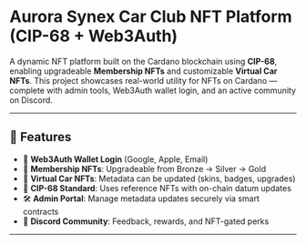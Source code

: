 # Aurora Synex Car Club NFT Platform (CIP-68 + Web3Auth)

A dynamic NFT platform built on the Cardano blockchain using **CIP-68**, enabling upgradeable **Membership NFTs** and customizable **Virtual Car NFTs**. This project showcases real-world utility for NFTs on Cardano — complete with admin tools, Web3Auth wallet login, and an active community on Discord.

---

## 🔧 Features

- 🔐 **Web3Auth Wallet Login** (Google, Apple, Email)
- 🏅 **Membership NFTs**: Upgradeable from Bronze → Silver → Gold
- 🚙 **Virtual Car NFTs**: Metadata can be updated (skins, badges, upgrades)
- 🔄 **CIP-68 Standard**: Uses reference NFTs with on-chain datum updates
- 🛠️ **Admin Portal**: Manage metadata updates securely via smart contracts
- 💬 **Discord Community**: Feedback, rewards, and NFT-gated perks

---

